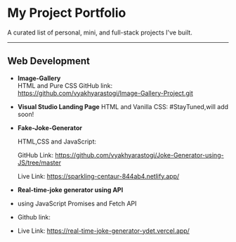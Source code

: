 # My Project Portfolio

A curated list of personal, mini, and full-stack projects I've built.

---

## Web Development

- **Image-Gallery**  
  HTML and Pure CSS
  GitHub link:
  https://github.com/vyakhyarastogi/Image-Gallery-Project.git

- **Visual Studio Landing Page**
  HTML and Vanilla CSS: #StayTuned,will add soon!

- **Fake-Joke-Generator**
  
  HTML,CSS and JavaScript:
  
  GitHub Link:
  https://github.com/vyakhyarastogi/Joke-Generator-using-JS/tree/master
  
  Live Link:
  https://sparkling-centaur-844ab4.netlify.app/

- **Real-time-joke generator using API**
- using JavaScript Promises and Fetch API
- Github link:

- Live Link:
  https://real-time-joke-generator-ydet.vercel.app/
